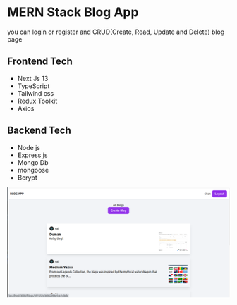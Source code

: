 # MERN Stack Blog App

you can login or register and CRUD(Create, Read, Update and Delete) blog page

## Frontend Tech

- Next Js 13
- TypeScript
- Tailwind css
- Redux Toolkit
- Axios

## Backend Tech

- Node js
- Express js
- Mongo Db
- mongoose
- Bcrypt

![App Screenshot](./frontend/public/blogScreen.png)
